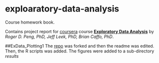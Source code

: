 exploaratory-data-analysis
==========================

Course homework book.

Contains project report for [coursera](https://coursera.org) course [**Exploratory Data Analysis**](https://class.coursera.org/exdata-016) by *Roger D. Peng, PhD, Jeff Leek, PhD, Brian Caffo, PhD*.


##ExData_Plotting1
The [repo](https://github.com/rdpeng/ExData_Plotting1) was forked and then the readme was edited. Then, the R scripts was added. The figures were added to a sub-directory *results*
